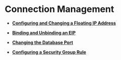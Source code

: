 # Connection Management<a name="rds_05_0005"></a>

-   **[Configuring and Changing a Floating IP Address](configuring-and-changing-a-floating-ip-address.md)**  

-   **[Binding and Unbinding an EIP](binding-and-unbinding-an-eip.md)**  

-   **[Changing the Database Port](changing-the-database-port.md)**  

-   **[Configuring a Security Group Rule](configuring-a-security-group-rule.md)**  


